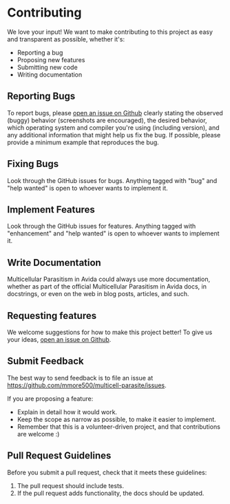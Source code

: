 # Contributing

We love your input! We want to make contributing to this project as easy and transparent as possible, whether it's:

- Reporting a bug
- Proposing new features
- Submitting new code
- Writing documentation

## Reporting Bugs

To report bugs, please [open an issue on Github](https://github.com/mmore500/multicell-parasite/issues)
clearly stating the observed (buggy) behavior (screenshots are encouraged), the desired behavior,
which operating system and compiler you're using (including version), and any additional information that might
help us fix the bug. If possible, please provide a minimum example that reproduces the bug.

## Fixing Bugs

Look through the GitHub issues for bugs. Anything tagged with "bug" and "help
wanted" is open to whoever wants to implement it.

## Implement Features

Look through the GitHub issues for features. Anything tagged with "enhancement"
and "help wanted" is open to whoever wants to implement it.

## Write Documentation

Multicellular Parasitism in Avida could always use more documentation, whether as part of the
official Multicellular Parasitism in Avida docs, in docstrings, or even on the web in blog posts,
articles, and such.

## Requesting features

We welcome suggestions for how to make this project better! To give us your ideas, [open an issue on Github](https://github.com/mmore500/multicell-parasite/issues).

## Submit Feedback

The best way to send feedback is to file an issue at https://github.com/mmore500/multicell-parasite/issues.

If you are proposing a feature:

* Explain in detail how it would work.
* Keep the scope as narrow as possible, to make it easier to implement.
* Remember that this is a volunteer-driven project, and that contributions
  are welcome :)

## Pull Request Guidelines

Before you submit a pull request, check that it meets these guidelines:

1. The pull request should include tests.
2. If the pull request adds functionality, the docs should be updated.
